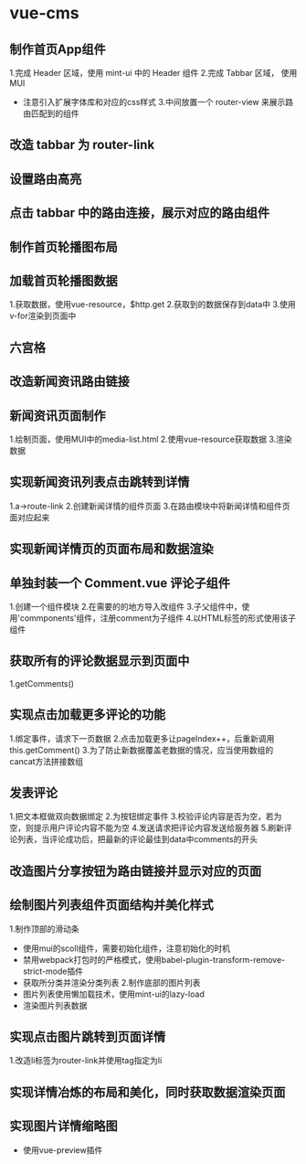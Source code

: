 # vue-cms

## 制作首页App组件
1.完成 Header 区域，使用 mint-ui 中的 Header 组件
2.完成 Tabbar 区域， 使用 MUI
 + 注意引入扩展字体库和对应的css样式
3.中间放置一个 router-view 来展示路由匹配到的组件

## 改造 tabbar 为 router-link

## 设置路由高亮

## 点击 tabbar 中的路由连接，展示对应的路由组件

## 制作首页轮播图布局

## 加载首页轮播图数据
1.获取数据，使用vue-resource，$http.get
2.获取到的数据保存到data中
3.使用v-for渲染到页面中

## 六宫格

## 改造新闻资讯路由链接

## 新闻资讯页面制作
1.绘制页面，使用MUI中的media-list.html
2.使用vue-resource获取数据
3.渲染数据

## 实现新闻资讯列表点击跳转到详情
1.a->route-link
2.创建新闻详情的组件页面
3.在路由模块中将新闻详情和组件页面对应起来

## 实现新闻详情页的页面布局和数据渲染

## 单独封装一个 Comment.vue 评论子组件
1.创建一个组件模块
2.在需要的的地方导入改组件
3.子父组件中，使用'commponents'组件，注册comment为子组件
4.以HTML标签的形式使用该子组件

## 获取所有的评论数据显示到页面中
1.getComments()

## 实现点击加载更多评论的功能
1.绑定事件，请求下一页数据
2.点击加载更多让pageIndex++，后重新调用this.getComment()
3.为了防止新数据覆盖老数据的情况，应当使用数组的cancat方法拼接数组

## 发表评论
1.把文本框做双向数据绑定
2.为按钮绑定事件
3.校验评论内容是否为空，若为空，则提示用户评论内容不能为空
4.发送请求把评论内容发送给服务器
5.刷新评论列表，当评论成功后，把最新的评论最佳到data中comments的开头

## 改造图片分享按钮为路由链接并显示对应的页面

## 绘制图片列表组件页面结构并美化样式
1.制作顶部的滑动条
  + 使用mui的scoll组件，需要初始化组件，注意初始化的时机
  + 禁用webpack打包时的严格模式，使用babel-plugin-transform-remove-strict-mode插件
  + 获取所分类并渲染分类列表
2.制作底部的图片列表
  + 图片列表使用懒加载技术，使用mint-ui的lazy-load
  + 渲染图片列表数据

## 实现点击图片跳转到页面详情
1.改造li标签为router-link并使用tag指定为li

## 实现详情冶炼的布局和美化，同时获取数据渲染页面

## 实现图片详情缩略图
 + 使用vue-preview插件